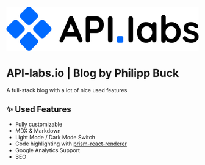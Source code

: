 ![api-labs-logo](src/images/api-labs-logo.png)

# API-labs.io | Blog by Philipp Buck

A full-stack blog with a lot of nice used features

## ✨ Used Features

- Fully customizable
- MDX & Markdown
- Light Mode / Dark Mode Switch
- Code highlighting with [prism-react-renderer](https://github.com/FormidableLabs/prism-react-renderer)
- Google Analytics Support
- SEO